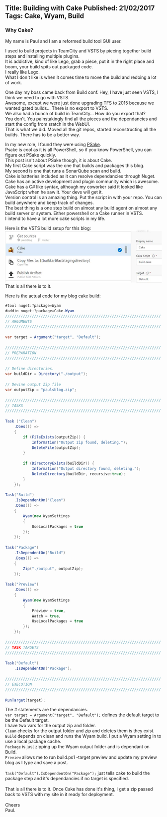 Title: Building with Cake
Published: 21/02/2017
Tags: Cake, Wyam, Build
---
### Why Cake?

<p>My name is Paul and I am a reformed build tool GUI user.</p>

<p>I used to build projects in TeamCity and VSTS by piecing together build steps and installing multiple plugins.<br>
It is addictive, kind of like Lego, grab a piece, put it in the right place and boom, your build spits out packaged code.<br>
I really like Lego.<br>
What I don't like is when it comes time to move the build and redoing a lot of work.<br></p>

<p>One day my boss came back from Build conf. Hey, I have just seen VSTS, I think we need to go with VSTS.<br>
Awesome, except we were just done upgrading TFS to 2015 because we wanted gated builds... There is no export to VSTS.<br>
We also had a bunch of build in TeamCity... How do you export that?<br>
You don't. You painstakingly find all the pieces and the dependancies and start the config from sratch in the WebUI.<br>
That is what we did. Moved all the git repos, started reconstructing all the builds. There has to be a better way.</p>

In my new role, I found they were using [PSake](https://github.com/psake/psake/). <br>
Psake is cool as it is all PowerShell, so if you know PowerShell, you can figure out PSake quickly.<br>
This post isn't about PSake though, it is about Cake.<br> 
My first Cake script was the one that builds and packages this blog.<br> 
My second is one that runs a SonarQube scan and build.<br>
Cake is batteries included as it can resolve dependancies through Nuget.<br>
Cake has an active development and plugin community which is awesome.<br>
Cake has a C# like syntax, although my coworker said it looked like JavaScript when he saw it. Your devs will get it.<br>
Version control is an amazing thing. Put the script in with your repo. You can build anywhere and keep track of changes.<br>
The best thing is a one step build on almost any build agent on almost any build server or system. Either powershell or a Cake runner in VSTS.<br>
I intend to have a lot more cake scripts in my life.<br>

Here is the VSTS build setup for this blog:<br>
![alt](../images/cake/pieceofcake.jpg)<br>
That is all there is to it.<br>

Here is the actual code for my blog cake build:<br>
```C#
#tool nuget:?package=Wyam
#addin nuget:?package=Cake.Wyam
//////////////////////////////////////////////////////////////////////
// ARGUMENTS
//////////////////////////////////////////////////////////////////////

var target = Argument("target", "Default");

//////////////////////////////////////////////////////////////////////
// PREPARATION
//////////////////////////////////////////////////////////////////////

// Define directories.
var buildDir = Directory("./output");

// Devine output Zip file
var outputZip = "paulsblog.zip";

//////////////////////////////////////////////////////////////////////
// TASKS
//////////////////////////////////////////////////////////////////////

Task ("Clean")
    .Does(() =>
    {
        if (FileExists(outputZip)) {
            Information("Output zip found, deleting.");
            DeleteFile(outputZip);
        }

        if (DirectoryExists(buildDir)) {
            Information("Output directory found, deleting.");
            DeleteDirectory(buildDir, recursive:true);
        }
    });

Task("Build")
    .IsDependentOn("Clean")
    .Does(() =>
    {
        Wyam(new WyamSettings
        {
            UseLocalPackages = true
        });     
    });

Task("Package")
    .IsDependentOn("Build")
    .Does(() =>
    {
        Zip("./output", outputZip);
    });
    
Task("Preview")
    .Does(() =>
    {
        Wyam(new WyamSettings
        {
            Preview = true,
            Watch = true,
            UseLocalPackages = true
        });        
    });

//////////////////////////////////////////////////////////////////////
// TASK TARGETS
//////////////////////////////////////////////////////////////////////

Task("Default")
    .IsDependentOn("Package");

//////////////////////////////////////////////////////////////////////
// EXECUTION
//////////////////////////////////////////////////////////////////////

RunTarget(target);
```

The # statements are the dependancies.<br>
`var target = Argument("target", "Default");` defines the default target to be the Default target.<br>
I have two vars for the output zip and folder.<br>
`Clean` checks for the output folder and zip and deletes them is they exist.<br>
`Build` depends on clean and runs the Wyam build. I put a Wyam setting in to use a local package cache.<br>
`Package` is just zipping up the Wyam output folder and is dependant on Build. <br>
`Preview` allows me to run build.ps1 -target preview and update my preview blog as I type and save a post. <br>
<br>
`Task("Default").IsDependentOn("Package");` just tells cake to build the package step and it's dependancies if no target is specified.<br> 
<br>
That is all there is to it. Once Cake has done it's thing, I get a zip passed back to VSTS with my site in it ready for deployment. <br>
<br> 
Cheers<br>
Paul. 